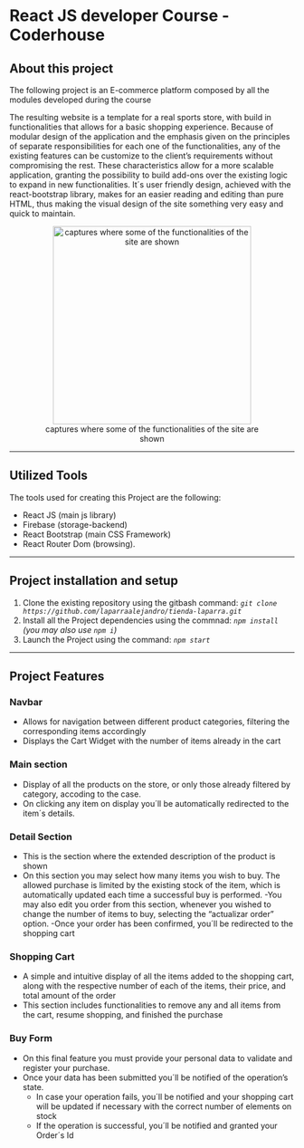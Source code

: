 # React JS developer Course - Coderhouse

## About this project

The following project is an E-commerce platform composed by all the modules developed during the course <br>


The resulting website is a template for a real sports store, with build in functionalities that allows for a basic shopping experience. Because of modular design of the application and the emphasis given on the principles of separate responsibilities for each one of the functionalities, any of the existing features can be customize to the client’s requirements without compromising the rest. These characteristics allow for a more scalable application, granting the possibility to build add-ons over the existing logic to expand in new functionalities. It´s user friendly design, achieved with the react-bootstrap library, makes for an easier reading and editing than pure HTML, thus making the visual design of the site something very easy and quick to maintain. 

<figure style="text-align: center">
   <img 
    alt="captures where some of the functionalities of the site are shown"
    with="350" 
    height="350" 
    src="https://firebasestorage.googleapis.com/v0/b/tienda-laparra-react-1.appspot.com/o/1.png?alt=media&token=b1de3006-f8e4-4c9e-8aea-1c48db43f21f" 
  />
  <figcaption>captures where some of the functionalities of the site are shown</figcaption>
</figure>

<hr>

## Utilized Tools

The tools used for creating this Project are the following:

- React JS (main js library)
- Firebase (storage-backend)
- React Bootstrap (main CSS Framework)
- React Router Dom (browsing).

<hr>

## Project installation and setup

1. Clone the existing repository using the gitbash command:  _`git clone https://github.com/laparraalejandro/tienda-laparra.git`_
2.  Install all the Project dependencies using the commnad:
   _`npm install` (you may also use `npm i`)_
3. Launch the Project using the command: _`npm start`_

<hr>

## Project Features

### Navbar

- Allows for navigation between different product categories, filtering the corresponding items accordingly
- Displays the Cart Widget with the number of items already in the cart

### Main section

- Display of all the products on the store, or only those already filtered by category, accoding to the case. 
- On clicking any item on display you´ll be automatically redirected to the item´s details.

### Detail Section

- This is the section where the extended description of the product is shown
- On this section you may select how many items you wish to buy. The allowed purchase is limited by the existing stock of the item, which is automatically updated each time a successful buy is performed.
-You may also edit you order from this section, whenever you wished to change the number of items to buy, selecting the “actualizar order” option.
-Once your order has been confirmed, you´ll be redirected to the shopping cart

### Shopping Cart

- A simple and intuitive display of all the items added to the shopping cart, along with the respective number of each of the items, their price, and total amount of the order
- This section includes functionalities to remove any and all items from the cart, resume shopping, and finished the purchase 

### Buy Form

- On this final feature you must provide your personal data to validate and register your purchase. 
- Once your data has been submitted you´ll be notified of the operation’s state.
  - In case your operation fails, you´ll be notified and your shopping cart will be updated if necessary with the correct number of elements on stock
  - If the operation is successful, you´ll be notified and granted your Order´s Id 
